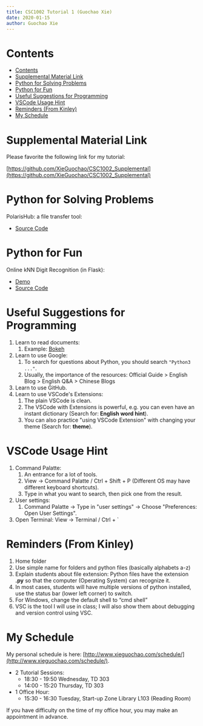 ```yaml
---
title: CSC1002 Tutorial 1 (Guochao Xie)
date: 2020-01-15
author: Guochao Xie
---
```


Contents
===

- [Contents](#contents)
- [Supplemental Material Link](#supplemental-material-link)
- [Python for Solving Problems](#python-for-solving-problems)
- [Python for Fun](#python-for-fun)
- [Useful Suggestions for Programming](#useful-suggestions-for-programming)
- [VSCode Usage Hint](#vscode-usage-hint)
- [Reminders (From Kinley)](#reminders-from-kinley)
- [My Schedule](#my-schedule)

Supplemental Material Link
===

Please favorite the following link for my tutorial:

[https://github.com/XieGuochao/CSC1002_Supplemental](https://github.com/XieGuochao/CSC1002_Supplemental)


Python for Solving Problems
===

PolarisHub: a file transfer tool:
- [Source Code](https://github.com/PolarisStudio/polarishub_flask)

Python for Fun
===

Online kNN Digit Recognition (in Flask): 
- [Demo](http://120.27.144.199:9000/)
- [Source Code](https://github.com/XieGuochao/knn_flask)

Useful Suggestions for Programming
===

1. Learn to read documents:
   1. Example: [Bokeh](https://github.com/bokeh/bokeh)
2. Learn to use Google:
   1. To search for questions about Python, you should search `"Python3 ..."`.
   2. Usually, the importance of the resources: Official Guide > English Blog > English Q&A > Chinese Blogs
3. Learn to use GitHub.
4. Learn to use VSCode's Extensions:
   1. The plain VSCode is clean.
   2. The VSCode with Extensions is powerful, e.g. you can even have an instant dictionary (Search for: **English word hint**).
   3. You can also practice "using VSCode Extension" with changing your theme (Search for: **theme**).

VSCode Usage Hint
===

1. Command Palatte:
   1. An entrance for a lot of tools.
   2. View -> Command Palatte / Ctrl + Shift + P (Different OS may have different keyboard shortcuts).
   3. Type in what you want to search, then pick one from the result.
2. User settings:
   1. Command Palatte -> Type in "user settings" -> Choose "Preferences: Open User Settings".
3. Open Terminal: View -> Terminal / Ctrl + `

Reminders (From Kinley)
===

1. Home folder
2. Use simple name for folders and python files (basically alphabets a-z)
3. Explain students about file extension: Python files have the extension **.py** so that the computer (Operating System) can recognize it.
4. In most cases, students will have multiple versions of python installed, use the status bar (lower left corner) to switch.
5. For Windows, change the default shell to “cmd shell”
6. VSC is the tool I will use in class; I will also show them about debugging and version control using VSC.

My Schedule
===

My personal schedule is here: [http://www.xieguochao.com/schedule/](http://www.xieguochao.com/schedule/).

- 2 Tutorial Sessions:
  - 18:30 - 19:50 Wednesday, TD 303
  - 14:00 - 15:20 Thursday, TD 303
- 1 Office Hour:
  - 15:30 - 16:30 Tuesday, Start-up Zone Library L103 (Reading Room)

If you have difficulty on the time of my office hour, you may make an appointment in advance.